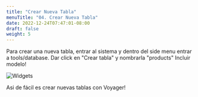 ```yaml
---
title: "Crear Nueva Tabla"
menuTitle: "04. Crear Nueva Tabla"
date: 2022-12-24T07:47:01-08:00
draft: false
weight: 5
---
```


Para crear una nueva tabla, entrar al sistema y dentro del side menu entrar a tools/database.
Dar click en "Crear tabla" y nombrarla "products"
Incluir modelo!

![Widgets](/Voyager/primertablaproducts.png)

Asi de fácil es crear nuevas tablas con Voyager!

